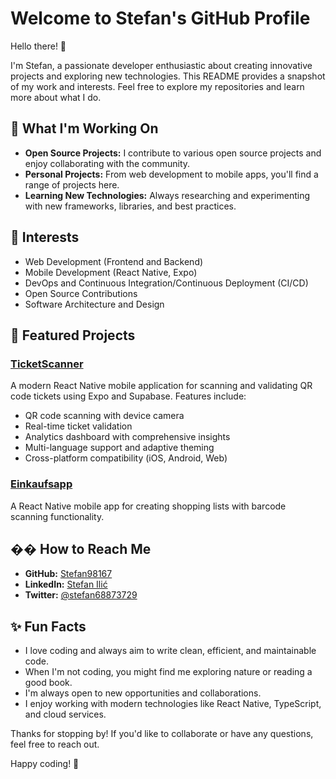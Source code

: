 # Welcome to Stefan's GitHub Profile

Hello there! 👋

I'm Stefan, a passionate developer enthusiastic about creating innovative projects and exploring new technologies. This README provides a snapshot of my work and interests. Feel free to explore my repositories and learn more about what I do.

## 🔭 What I'm Working On

- **Open Source Projects:** I contribute to various open source projects and enjoy collaborating with the community.
- **Personal Projects:** From web development to mobile apps, you'll find a range of projects here.
- **Learning New Technologies:** Always researching and experimenting with new frameworks, libraries, and best practices.

## 🌱 Interests

- Web Development (Frontend and Backend)
- Mobile Development (React Native, Expo)
- DevOps and Continuous Integration/Continuous Deployment (CI/CD)
- Open Source Contributions
- Software Architecture and Design

## 📱 Featured Projects

### **[TicketScanner](https://github.com/Stefan98167/TicketScanner)**
A modern React Native mobile application for scanning and validating QR code tickets using Expo and Supabase. Features include:
- QR code scanning with device camera
- Real-time ticket validation
- Analytics dashboard with comprehensive insights
- Multi-language support and adaptive theming
- Cross-platform compatibility (iOS, Android, Web)

### **[Einkaufsapp](https://github.com/Stefan98167/einkaufsapp)**
A React Native mobile app for creating shopping lists with barcode scanning functionality.

## �� How to Reach Me

- **GitHub:** [Stefan98167](https://github.com/Stefan98167)
- **LinkedIn:** [Stefan Ilić](https://www.linkedin.com/in/stefan-ilic6)
- **Twitter:** [@stefan68873729](https://x.com/stefan68873729)

## ✨ Fun Facts

- I love coding and always aim to write clean, efficient, and maintainable code.
- When I'm not coding, you might find me exploring nature or reading a good book.
- I'm always open to new opportunities and collaborations.
- I enjoy working with modern technologies like React Native, TypeScript, and cloud services.

Thanks for stopping by! If you'd like to collaborate or have any questions, feel free to reach out.

Happy coding! 🚀
